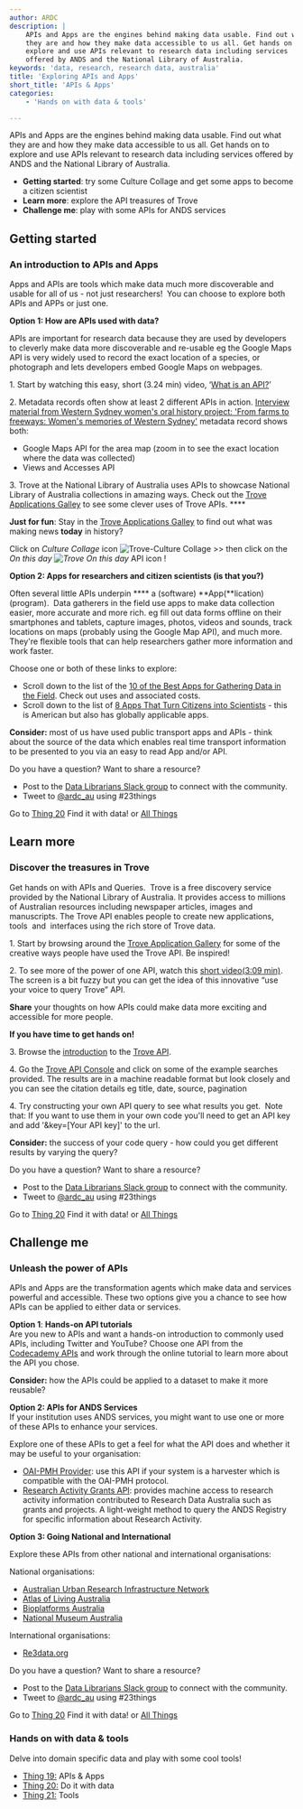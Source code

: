 ```yaml
---
author: ARDC
description: |
    APIs and Apps are the engines behind making data usable. Find out what
    they are and how they make data accessible to us all. Get hands on to
    explore and use APIs relevant to research data including services
    offered by ANDS and the National Library of Australia.
keywords: 'data, research, research data, australia'
title: 'Exploring APIs and Apps'
short_title: 'APIs & Apps'
categories:
    - 'Hands on with data & tools'

---
```

APIs and Apps are the engines behind making data usable. Find out what
they are and how they make data accessible to us all. Get hands on to
explore and use APIs relevant to research data including services
offered by ANDS and the National Library of Australia.

-   **Getting started**: try some Culture Collage and get some apps to
    become a citizen scientist
-   **Learn more**: explore the API treasures of Trove
-   **Challenge me**: play with some APIs for ANDS services

## Getting started
### An introduction to APIs and Apps

Apps and APIs are tools which make data much more discoverable and
usable for all of us - not just researchers!  You can choose to explore
both APIs and APPs or just one.

**Option 1: How are APIs used with data?**

APIs are important for research data because they are used by developers
to cleverly make data more discoverable and re-usable eg the Google Maps
API is very widely used to record the exact location of a species, or
photograph and lets developers embed Google Maps on webpages.

1\. Start by watching this easy, short (3.24 min) video, ‘[What is an
API?](https://www.youtube.com/watch?v=s7wmiS2mSXY)’

2\. Metadata records often show at least 2 different APIs in action.
[Interview material from Western Sydney women's oral history project:
'From farms to freeways: Women's memories of Western
Sydney'](https://researchdata.ands.org.au/interview-material-western-western-sydney/561264/)
metadata record shows both:

-   Google Maps API for the area map (zoom in to see the exact location
    where the data was collected)
-   Views and Accesses API

3\. Trove at the National Library of Australia uses APIs to showcase
National Library of Australia collections in amazing ways. Check out the
[Trove Applications
Galley](http://help.nla.gov.au/trove/building-with-trove/application-gallery "Trove")
to see some clever uses of Trove APIs. ****

**Just for fun**: Stay in the [Trove Applications
Galley](http://help.nla.gov.au/trove/building-with-trove/application-gallery "Trove")
to find out what was making news **today** in history?

Click on *Culture Collage* icon ![Trove-Culture
Collage](https://www.ands.org.au/__data/assets/image/0003/574536/trove-culturecollage.png)
&gt;&gt; then click on the *On this day ![Trove On this
day](https://www.ands.org.au/__data/assets/image/0008/574550/trove-on-this-day.png)*
API icon !

**Option 2: Apps for researchers and citizen scientists (is that you?)**

Often several little APIs underpin **** a (software) **App(**lication)
(program).  Data gatherers in the field use apps to make data collection
easier, more accurate and more rich. eg fill out data forms offline on
their smartphones and tablets, capture images, photos, videos and
sounds, track locations on maps (probably using the Google Map API), and
much more. They're flexible tools that can help researchers gather more
information and work faster.

Choose one or both of these links to explore:

-   Scroll down to the list of the [10 of the Best Apps for Gathering
    Data in the
    Field](https://zapier.com/learn/ultimate-guide-to-forms-and-surveys/best-data-collection-apps/).
    Check out uses and associated costs.
-   Scroll down to the list of [8 Apps That Turn Citizens into
    Scientists](http://www.scientificamerican.com/article/8-apps-that-turn-citizens-into-scientists/) -
    this is American but also has globally applicable apps.

**Consider:** most of us have used public transport apps and APIs -
think about the source of the data which enables real time transport
information to be presented to you via an easy to read App and/or API.

Do you have a question?  Want to share a resource?
- Post to the [Data Librarians Slack group](https://tiny.cc/data-librarians) to connect with the community.
- Tweet to [@ardc_au](https://twitter.com/ARDC_AU) using \#23things

Go to [Thing 20](thing-20.md) Find it with data! or [All Things](index.md)

## Learn more
### Discover the treasures in Trove

Get hands on with APIs and Queries.  Trove is a free discovery service
provided by the National Library of Australia. It provides access to
millions of Australian resources including newspaper articles, images
and manuscripts. The Trove API enables people to create new
applications, tools  and  interfaces using the rich store of Trove data.

1\. Start by browsing around the [Trove Application
Gallery](http://help.nla.gov.au/trove/building-with-trove/application-gallery)
for some of the creative ways people have used the Trove API. Be
inspired!

2\. To see more of the power of one API, watch this [short
video](https://www.youtube.com/watch?v=GMkGlOYvz8I)[(3:09
min)](http://help.nla.gov.au/trove/building-with-trove/api). The screen
is a bit fuzzy but you can get the idea of this innovative “use your
voice to query Trove” API.

**Share** your thoughts on how APIs could make data more exciting and
accessible for more people.

**If you have time to get hands on!**

3\. Browse the
[introduction](http://help.nla.gov.au/trove/building-with-trove) to the
[Trove API](http://help.nla.gov.au/trove/building-with-trove/api).

4\. Go the [Trove API Console](http://troveconsole.herokuapp.com/) and
click on some of the example searches provided. The results are in a
machine readable format but look closely and you can see the citation
details eg title, date, source, pagination

4. Try constructing your own API query to see what results you
get.  Note that: If you want to use them in your own code you'll need to
get an API key and add '&key=\[Your API key\]' to the url.

**Consider:** the success of your code query - how could you get
different results by varying the query?

Do you have a question?  Want to share a resource?
- Post to the [Data Librarians Slack group](https://tiny.cc/data-librarians) to connect with the community.
- Tweet to [@ardc_au](https://twitter.com/ARDC_AU) using \#23things

Go to [Thing 20](thing-20.md) Find it with data! or [All Things](index.md)

## Challenge me
### Unleash the power of APIs

APIs and Apps are the transformation agents which make data and services
powerful and accessible. These two options give you a chance to see how
APIs can be applied to either data or services.

**Option 1**: **Hands-on API tutorials**\
Are you new to APIs and want a hands-on introduction to commonly used
APIs, including Twitter and YouTube? Choose one API from the [Codecademy
APIs](https://www.codecademy.com/apis) and work through the online
tutorial to learn more about the API you chose.

**Consider:** how the APIs could be applied to a dataset to make it more
reusable?

**Option 2: APIs for ANDS Services**\
If your institution uses ANDS services, you might want to use one or
more of these APIs to enhance your services.

Explore one of these APIs to get a feel for what the API does and
whether it may be useful to your organisation:

-   [OAI-PMH
    Provider](http://developers.ands.org.au/services/collections-registry-api/oai/ "OAI"):
    use this API if your system is a harvester which is compatible with
    the OAI-PMH protocol.
-   [Research Activity Grants
    API](http://developers.ands.org.au/services/research-activity-api/ "Grants API"):
    provides machine access to research activity information contributed
    to Research Data Australia such as grants and projects. A
    light-weight method to query the ANDS Registry for specific
    information about Research Activity.

**Option 3: Going National and International**

Explore these APIs from other national and international organisations:

National organisations:

-   [Australian Urban Research Infrastructure
    Network](https://aurin.org.au/aurin-apis/ "AURIN")
-   [Atlas of Living
    Australia](https://api.ala.org.au/ "Atlas of living Australia")
-   [Bioplatforms
    Australia](https://data.bioplatforms.com/organization/pages/bioplatforms-australia/api-access "Bioplatforms Australia")
-   [National Museum
    Australia](http://www.nma.gov.au/about/our-collection/our-apis "National Museum of Australia")

International organisations:

-   [Re3data.org](https://www.re3data.org/search?query=api "Re3data")

Do you have a question?  Want to share a resource?
- Post to the [Data Librarians Slack group](https://tiny.cc/data-librarians) to connect with the community.
- Tweet to [@ardc_au](https://twitter.com/ARDC_AU) using \#23things

Go to [Thing 20](thing-20.md) Find it with data! or [All Things](index.md)

### Hands on with data & tools

Delve into domain specific data and play with some cool tools!

-   [Thing 19:](thing-19.md) APIs & Apps
-   [Thing 20:](thing-20.md) Do it with data
-   [Thing 21:](thing-21.md) Tools
